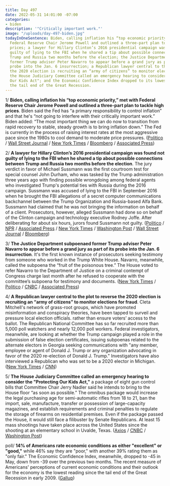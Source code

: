 ```yaml
---
title: Day 497
date: 2022-05-31 14:01:00 -07:00
categories:
- biden
description: '"Critically important work."'
image: "/uploads/day-497-biden.jpg"
todayInOneSentence: Biden, calling inflation his “top economic priority,” met with
  Federal Reserve Chair Jerome Powell and outlined a three-part plan to tackle high
  prices; a lawyer for Hillary Clinton’s 2016 presidential campaign was found not
  guilty of lying to the FBI when he shared a tip about possible connections between
  Trump and Russia two months before the election; the Justice Department subpoenaed
  former Trump adviser Peter Navarro to appear before a grand jury as part of its
  probe into the Jan. 6 insurrection; a Republican lawyer central to the plot to reverse
  the 2020 election is recruiting an “army of citizens” to monitor elections for fraud;
  the House Judiciary Committee called an emergency hearing to consider the "Protecting
  Our Kids Act"; and the Economic Confidence Index dropped to its lowest level since
  the tail end of the Great Recession.
---
```


1/ **Biden, calling inflation his “top economic priority,” met with Federal Reserve Chair Jerome Powell and outlined a three-part plan to tackle high prices**. Biden said the Fed has “a primary responsibility to control inflation” and that he's “not going to interfere with their critically important work.” Biden added: “The most important thing we can do now to transition from rapid recovery to stable, steady growth is to bring inflation down.” The Fed is currently in the process of raising interest rates at the most aggressive pace since the 1980s to cool demand to moderate price pressures. ([Politico](https://www.politico.com/news/2022/05/31/biden-inflation-op-ed-00035951) / [Wall Street Journal](https://www.wsj.com/articles/my-plan-for-fighting-inflation-joe-biden-gas-prices-economy-unemployment-jobs-covid-11653940654) / [New York Times](https://www.nytimes.com/2022/05/31/business/biden-powell-meeting-inflation.html) / [Bloomberg](https://www.bloomberg.com/news/articles/2022-05-31/biden-seeks-to-defect-inflation-blame-with-rare-fed-meeting?sref=MIBMEEoj) / [Associated Press](https://apnews.com/article/biden-jerome-powell-government-and-politics-economy-2b9295779a17e425d0d8da6f0f82176e))

2/ **A lawyer for Hillary Clinton’s 2016 presidential campaign was found not guilty of lying to the FBI when he shared a tip about possible connections between Trump and Russia two months before the election**. The jury verdict in favor of Michael Sussmann was the first courtroom test for special counsel John Durham, who was tasked by the Trump administration three years ago with finding possible wrongdoing among federal agents who investigated Trump's potential ties with Russia during the 2016 campaign. Sussmann was accused of lying to the FBI in September 2016 when he brought the FBI allegations of a secret computer communications backchannel between the Trump Organization and Russia-based Alfa Bank. Sussmann had claimed that he was not bringing the information on behalf of a client. Prosecutors, however, alleged Sussmann had done so on behalf of the Clinton campaign and technology executive Rodney Joffe. After deliberating for about six hours, jurors found Sussmann not guilty. ([Politico](https://www.politico.com/news/2022/05/31/sussmann-acquitted-trump-special-counsel-00036033) / [NPR](https://www.npr.org/2022/05/31/1102150260/special-counsel-durham-fails-first-courtroom-test-in-his-three-year-probe) / [Associated Press](https://apnews.com/article/russia-ukraine-hillary-clinton-john-durham-presidential-elections-59158f83bd6a9159b420f2b04848b77f) / [New York Times](https://www.nytimes.com/2022/05/31/us/politics/michael-sussmann-durham-fbi.html) / [Washington Post](https://www.washingtonpost.com/national-security/2022/05/31/sussmann-not-guilty-lying-fbi-hillary-clinton/) / [Wall Street Journal](https://www.wsj.com/articles/ex-clinton-campaign-lawyer-michael-sussmann-acquitted-of-lying-to-the-fbi-11654013332) / [Bloomberg](https://www.bloomberg.com/news/articles/2022-05-31/ex-clinton-campaign-lawyer-found-not-guilty-of-lying-to-fbi?sref=MIBMEEoj))
 
3/ **The Justice Department subpoenaed former Trump adviser Peter Navarro to appear before a grand jury as part of its probe into the Jan. 6 insurrection**. It's the first known instance of prosecutors seeking testimony from someone who worked in the Trump White House. Navarro, meanwhile, called the subpoena the “fruit of the poisonous tree.” The House voted to refer Navarro to the Department of Justice on a criminal contempt of Congress charge last month after he refused to cooperate with the committee’s subpoena for testimony and documents. ([New York Times](https://www.nytimes.com/2022/05/30/us/politics/peter-navarro-jan-6-subpoena.html) / [Politico](https://www.politico.com/news/2022/05/30/peter-navarro-grand-jury-trump-00035904) / [CNBC](https://www.cnbc.com/2022/05/31/former-trump-aide-peter-navarro-says-hes-been-subpoenaed-by-grand-jury-for-jan-6-documents.html) / [Associated Press](https://apnews.com/article/capitol-siege-donald-trump-government-and-politics-peter-navarro-presidential-elections-0744f3e7819e07a7989895e0caa60e4c))

4/ **A Republican lawyer central to the plot to reverse the 2020 election is recruiting an “army of citizens” to monitor elections for fraud**. Cleta Mitchell's network of grass-root groups, which have promoted misinformation and conspiracy theories, have been tapped to surveil and pressure local election officials. rather than ensure voters’ access to the ballot. The Republican National Committee has so far recruited more than 5,000 poll watchers and nearly 12,000 poll workers. Federal investigators, meanwhile, are looking at whether the Trump campaign played a role in the submission of false election certificates, issuing subpoenas related to the alternate electors in Georgia seeking communications with "any member, employee or agent of Donald J. Trump or any organization advocating in favor of the 2020 re-election of Donald J. Trump." Investigators have also interviewed a Republican who was set to be a 2020 elector in Michigan. ([New York Times](https://www.nytimes.com/2022/05/30/us/politics/republican-poll-monitors-election-activists.html) / [CNN](https://www.cnn.com/2022/05/26/politics/doj-georgia-republicans-trump-fake-elector-probe/index.html))


5/ **The House Judiciary Committee called an emergency hearing to consider the "Protecting Our Kids Act,"** a package of eight gun control bills that Committee Chair Jerry Nadler said he intends to bring to the House floor “as soon as possible.” The omnibus package would increase the legal purchasing age for semi-automatic rifles from 18 to 21, ban the import, sale, manufacture, transfer or possession of large-capacity magazines, and establish requirements and criminal penalties to regulate the storage of firearms on residential premises. Even if the package passed the House, it would still face a filibuster by Senate Republicans. At least 15 mass shootings have taken place across the United States since the shooting at an elementary school in Uvalde, Texas. ([Axios](https://www.axios.com/2022/05/31/house-gun-control-uvalde-buffalo) / [CNBC](https://www.cnbc.com/2022/05/31/house-democrats-aim-to-pass-gun-control-legislation-by-early-june.html) / [Washington Post](https://www.washingtonpost.com/nation/2022/05/30/mass-shootings-memorial-day-weekend-taft-chattanooga-uvalde/))

poll/ **14% of Americans rate economic conditions as either "excellent" or "good,"** while 46% say they are "poor," with another 39% rating them as "only fair." The Economic Confidence Index, meanwhile, dropped to -45 in May, down from -39 over the previous two months. The recent measure of Americans' perceptions of current economic conditions and their outlook for the economy is the lowest reading since the tail end of the Great Recession in early 2009. ([Gallup](https://news.gallup.com/poll/393176/economic-pessimism-growing.aspx))

